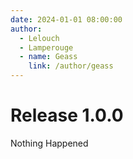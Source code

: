 ```yaml
---
date: 2024-01-01 08:00:00
author:
  - Lelouch
  - Lamperouge
  - name: Geass
    link: /author/geass
---
```


# Release 1.0.0

Nothing Happened